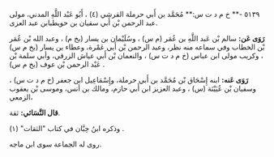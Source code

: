 ٥١٣٩ -** خ م د ت س:** مُحَمَّد بن أَبي حرملة القرشي (٤) ، أَبُو عَبْد اللَّهِ المدني، مولى عبد الرحمن بْن أَبي سفيان بن حويطبابن عبد العزى.

**رَوَى عَن:** سالم بْن عَبد اللَّهِ بن عُمَر (م س) ، وسُلَيْمان بن يسار (بخ م) ، وعبد الله بْن عُمَر بْن الخطاب وفي سماعه منه نظر، وعبد الرحمن بْن أَبي عَمْرة، وعطاء بن يسار (بخ م س) ، وكريب مولى ابن عباس (خ م د ت س) ، والنعمان بْن أَبي عياش الزرقي، وأبي سلمة بْن عَبْد الرحمن بْن عوف (بخ م س) .

**رَوَى عَنه:** ابنه إِسْحَاق بْن مُحَمَّد بن أَبي حرملة، وإِسْمَاعِيل ابن جعفر (خ م د ت س) ، وسفيان بْن عُيَيْنَة (س) ، وعبد العزيز ابن أَبي حازم، ومالك بن أنس، وموسى بْن يعقوب الزمعي،

**قال النَّسَائي:** ثقة.

وذكره ابنُ حِبَّان في كتاب "الثقات" (١) .

روى له الجماعة سوى ابن ماجه.